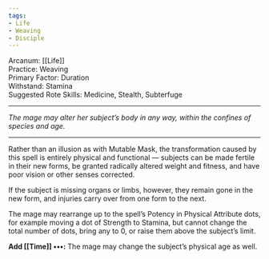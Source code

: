 ```yaml
---
tags:
- Life
- Weaving
- Disciple
---
```


Arcanum: [[Life]]\
Practice: Weaving\
Primary Factor: Duration\
Withstand: Stamina\
Suggested Rote Skills: Medicine, Stealth, Subterfuge

---

_The mage may alter her subject’s body in any way, within the confines of species and age._

---

Rather than an illusion as with Mutable Mask, the transformation caused by this spell is entirely physical and functional — subjects can be made fertile in their new forms, be granted radically altered weight and fitness, and have poor vision or other senses corrected.

If the subject is missing organs or limbs, however, they remain gone in the new form, and injuries carry over from one form to the next.

The mage may rearrange up to the spell’s Potency in Physical Attribute dots, for example moving a dot of Strength to Stamina, but cannot change the total number of dots, bring any to 0, or raise them above the subject’s limit.

**Add [[Time]] •••:** The mage may change the subject’s physical age as well.